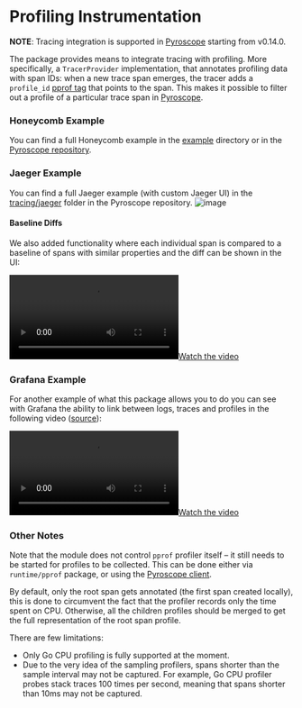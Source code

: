 # Profiling Instrumentation

**NOTE**: Tracing integration is supported in [Pyroscope](https://pyroscope.io) starting from v0.14.0.

The package provides means to integrate tracing with profiling. More specifically, a `TracerProvider` implementation,
that annotates profiling data with span IDs: when a new trace span emerges, the tracer adds a `profile_id` [pprof tag](https://github.com/google/pprof/blob/master/doc/README.md#tag-filtering)
that points to the span. This makes it possible to filter out a profile of a particular trace span in [Pyroscope](https://pyroscope.io).

### Honeycomb Example
You can find a full Honeycomb example in the [example](/example) directory or in the [Pyroscope repository](https://github.com/pyroscope-io/pyroscope/tree/main/examples/tracing).


### Jaeger Example
You can find a full Jaeger example (with custom Jaeger UI) in the [tracing/jaeger](https://github.com/pyroscope-io/pyroscope/tree/main/examples/tracing/jaeger) folder in the Pyroscope repository.
![image](https://user-images.githubusercontent.com/23323466/164025573-1f6e713b-ec94-4d82-842c-faf2be652b7f.png)

#### Baseline Diffs
We also added functionality where each individual span is compared to a baseline of spans with similar properties and the diff can be shown in the UI:

[![Watch the video](https://user-images.githubusercontent.com/23323466/165633049-9591b0fd-b8be-4fbd-a0af-d90a1dd89b7b.mov)](https://user-images.githubusercontent.com/23323466/165633049-9591b0fd-b8be-4fbd-a0af-d90a1dd89b7b.mov)


### Grafana Example
For another example of what this package allows you to do you can see with Grafana the ability to link between logs, traces and profiles in the following video ([source](https://github.com/pyroscope-io/pyroscope/tree/main/examples/tracing/jaeger)):

[![Watch the video](https://user-images.githubusercontent.com/23323466/172881613-842f67f0-6bfa-4671-a44a-e966d5ca67a4.mov)](https://user-images.githubusercontent.com/23323466/172881613-842f67f0-6bfa-4671-a44a-e966d5ca67a4.mov)


### Other Notes
Note that the module does not control `pprof` profiler itself – it still needs to be started for profiles to be
collected. This can be done either via `runtime/pprof` package, or using the [Pyroscope client](https://github.com/pyroscope-io/client).

By default, only the root span gets annotated (the first span created locally), this is done to circumvent the fact that the profiler records only the time spent on CPU. Otherwise, all the children profiles should be merged to get the full representation of the root span profile.

There are few limitations:
 - Only Go CPU profiling is fully supported at the moment.
 - Due to the very idea of the sampling profilers, spans shorter than the sample interval may not be captured. For example, Go CPU profiler probes stack traces 100 times per second, meaning that spans shorter than 10ms may not be captured.
